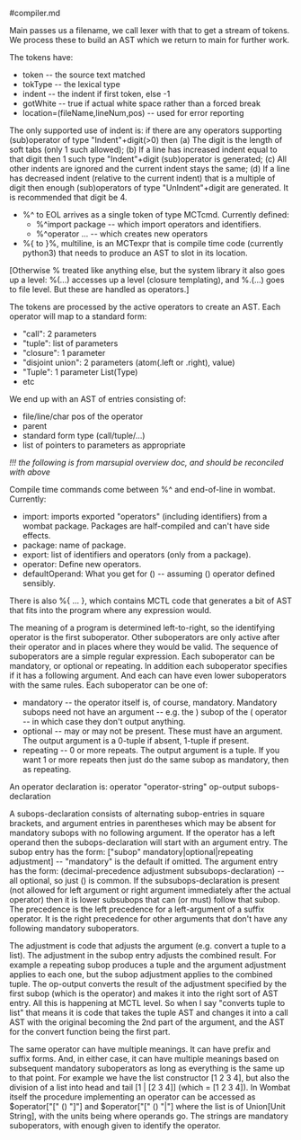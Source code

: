 #compiler.md

Main passes us a filename, we call lexer with that to get a stream of tokens.
We process these to build an AST which we return to main for further work.

The tokens have:
* token -- the source text matched
* tokType -- the lexical type 
* indent -- the indent if first token, else -1
* gotWhite -- true if actual white space rather than a forced break
* location=(fileName,lineNum,pos) -- used for error reporting

The only supported use of indent is: if there are any operators supporting
(sub)operator of type "Indent"+digit(>0) then (a) The digit is the length of soft
tabs (only 1 such allowed); (b) If a line has increased indent equal to that
digit then 1 such type "Indent"+digit (sub)operator is generated; (c) All other indents are
ignored and the current indent stays the same; (d) If a line has decreased
indent (relative to the current indent) that is a multiple of digit then enough
(sub)operators of type "UnIndent"+digit are generated. It is recommended that
digit be 4.

* %^ to EOL arrives as a single token of type MCTcmd. Currently defined: 
  * %^import package -- which import operators and identifiers.
  * %^operator ... -- which creates new operators
* %{ to }%, multiline, is an MCTexpr that is compile time code (currently python3) that 
needs to produce an AST to slot in its location. 

\[Otherwise % treated like anything else, but the system library it also goes 
up a level: %(...) accesses up a level (closure templating),
and %.(...) goes to file level. But these are handled as operators.]

The tokens are processed by the active operators to create an AST. Each operator 
will map to a standard form:
 * "call": 2 parameters
 * "tuple": list of parameters
 * "closure": 1 parameter
 * "disjoint union": 2 parameters (atom(.left or .right), value)
 * "Tuple": 1 parameter List(Type)
 * etc

We end up with an AST of entries consisting of:
 * file/line/char pos of the operator
 * parent
 * standard form type (call/tuple/...)
 * list of pointers to parameters as appropriate
 
 _!!! the following is from marsupial overview doc, and should be reconciled with above_

Compile time commands come between %^ and end-of-line in wombat. Currently:
   * import: imports exported "operators" (including identifiers) from a wombat package. Packages are half-compiled and can't have side effects.
   * package: name of package.
   * export: list of identifiers and operators (only from a package).
   * operator: Define new operators.
   * defaultOperand: What you get for () -- assuming () operator defined sensibly.
   
There is also \%\{ ... }, which contains MCTL code that generates a bit of AST that fits into the program where any expression would.

The meaning of a program is determined left-to-right, so the identifying operator is the first suboperator. Other suboperators are only active after their operator and in places where they would be valid. The sequence of suboperators are a simple regular expression. Each suboperator can be mandatory, or optional or repeating. In addition each suboperator specifies if it has a following argument. And each can have even lower suboperators with the same rules. Each suboperator can be one of:
   * mandatory -- the operator itself is, of course, mandatory. Mandatory subops need not have an argument -- e.g. the ) subop of the ( operator -- in which case they don't output anything.
   * optional -- may or may not be present. These must have an argument. The output argument is a 0-tuple if absent, 1-tuple if present.
   * repeating -- 0 or more repeats. The output argument is a tuple. If you want 1 or more repeats then just do the same subop as mandatory, then as repeating.

An operator declaration is:
    operator "operator-string" op-output subops-declaration

A subops-declaration consists of alternating subop-entries in square brackets, and argument entries in parentheses which may be absent for mandatory subops with no following argument. If the operator has a left operand then the subops-declaration will start with an argument entry. The subop entry has the form: \["subop" mandatory|optional|repeating adjustment] -- "mandatory" is the default if omitted. The argument entry has the form: (decimal-precedence adjustment subsubops-declaration) -- all optional, so just () is common. If the subsubops-declaration is present (not allowed for left argument or right argument immediately after the actual operator) then it is lower subsubops that can (or must) follow that subop. The precedence is the left precedence for a left-argument of a suffix operator. It is the right precedence for other arguments that don't have any following mandatory suboperators.

The adjustment is code that adjusts the argument (e.g. convert a tuple to a list). The adjustment in the subop entry adjusts the combined result. For example a repeating subop produces a tuple and the argument adjustment applies to each one, but the subop adjustment applies to the combined tuple.
The op-output converts the result of the adjustment specified by the first subop (which is the operator) and makes it into the right sort of AST entry.
All this is happening at MCTL level. So when I say "converts tuple to list" that means it is code that takes the tuple AST and changes it into a call AST with the original becoming the 2nd part of the argument, and the AST for the convert function being the first part.

The same operator can have multiple meanings. It can have prefix and suffix forms. And, in either case, it can have multiple meanings based on subsequent mandatory suboperators as long as everything is the same up to that point. For example we have the list constructor \[1 2 3 4], but also the division of a list into head and tail \[1 | \[2 3 4]] (which = \[1 2 3 4]). In Wombat itself the procedure implementing an operator can be accessed as $operator\["\[" () "]"] and $operator\["\[" () "|"] where the list is of Union\[Unit String], with the units being where operands go. The strings are mandatory suboperators, with enough given to identify the operator.
